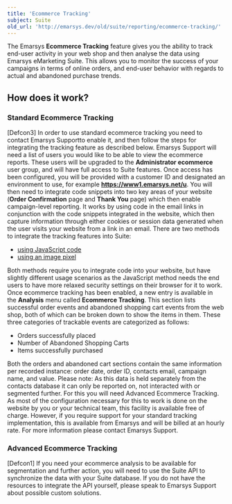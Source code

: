 ```yaml
---
title: 'Ecommerce Tracking'
subject: Suite
old_url: 'http://emarsys.dev/old/suite/reporting/ecommerce-tracking/'
---
```


The Emarsys **Ecommerce Tracking** feature gives you the ability to track end-user activity in your web shop and then analyse the data using Emarsys eMarketing Suite. This allows you to monitor the success of your campaigns in terms of online orders, and end-user behavior with regards to actual and abandoned purchase trends.

How does it work?
-----------------

### Standard Ecommerce Tracking

 [Defcon3] In order to use standard ecommerce tracking you need to contact Emarsys Supportto enable it, and then follow the steps for integrating the tracking feature as described below. Emarsys Support will need a list of users you would like to be able to view the ecommerce reports. These users will be upgraded to the **Administrator ecommerce** user group, and will have full access to Suite features. Once access has been configured, you will be provided with a customer ID and designated an environment to use, for example **https://www1.emarsys.net/u**. You will then need to integrate code snippets into two key areas of your website (**Order Confirmation** page and **Thank You** page) which then enable campaign-level reporting. It works by using code in the email links in conjunction with the code snippets integrated in the website, which then capture information through either cookies or session data generated when the user visits your website from a link in an email. There are two methods to integrate the tracking features into Suite:

- [using JavaScript code](/Suite/ecommerce-tracking-using-javascript.md "Implementing Ecommerce Tracking using JavaScript")
- [using an image pixel](/Suite/ecommerce-tracking-using-an-imagepixel.md "Implementing Ecommerce Tracking using an ImagePixel")

 Both methods require you to integrate code into your website, but have slightly different usage scenarios as the JavaScript method needs the end users to have more relaxed security settings on their browser for it to work. Once ecommerce tracking has been enabled, a new entry is available in the **Analysis** menu called **Ecommerce Tracking**. This section lists successful order events and abandoned shopping cart events from the web shop, both of which can be broken down to show the items in them. These three categories of trackable events are categorized as follows:

- Orders successfully placed
- Number of Abandoned Shopping Carts
- Items successfully purchased

 Both the orders and abandoned cart sections contain the same information per recorded instance: order date, order ID, contacts email, campaign name, and value. Please note: As this data is held separately from the contacts database it can only be reported on, not interacted with or segmented further. For this you will need Advanced Ecommerce Tracking. As most of the configuration necessary for this to work is done on the website by you or your technical team, this facility is available free of charge. However, if you require support for your standard tracking implementation, this is available from Emarsys and will be billed at an hourly rate. For more information please contact Emarsys Support.

### Advanced Ecommerce Tracking

 [Defcon1] If you need your ecommerce analysis to be available for segmentation and further action, you will need to use the Suite API to synchronize the data with your Suite database. If you do not have the resources to integrate the API yourself, please speak to Emarsys Support about possible custom solutions.